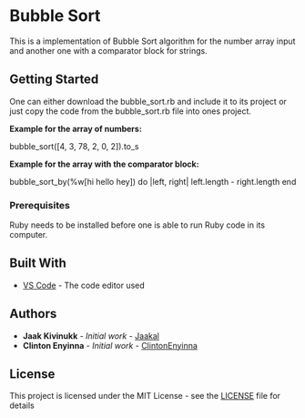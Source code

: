 # Bubble Sort

This is a implementation of Bubble Sort algorithm for the number array input and another one with a comparator block for strings.

## Getting Started

One can either download the bubble_sort.rb and include it to its project or just copy the code from the bubble_sort.rb file into ones project.

**Example for the array of numbers:**

bubble_sort([4, 3, 78, 2, 0, 2]).to_s

**Example for the array with the comparator block:**

bubble_sort_by(%w[hi hello hey]) do |left, right| 
    left.length - right.length
end

### Prerequisites

Ruby needs to be installed before one is able to run Ruby code in its computer.

## Built With

* [VS Code](https://code.visualstudio.com/) - The code editor used

## Authors

* **Jaak Kivinukk** - *Initial work* - [Jaakal](https://github.com/Jaakal)
* **Clinton Enyinna** - *Initial work* - [ClintonEnyinna](https://github.com/ClintonEnyinna)

## License

This project is licensed under the MIT License - see the [LICENSE](LICENSE) file for details

